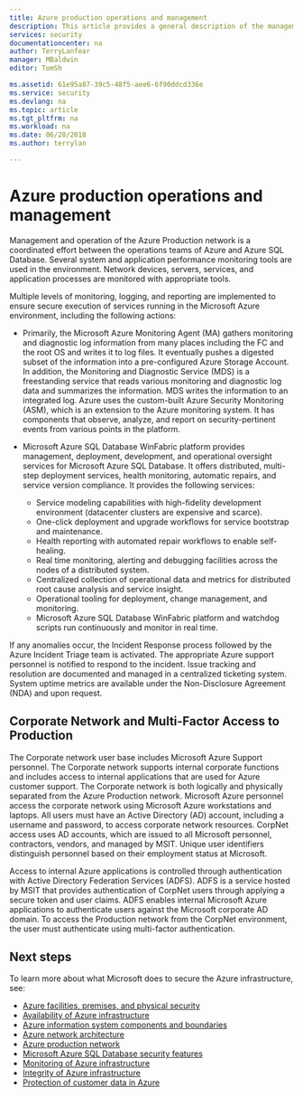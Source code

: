 ```yaml
---
title: Azure production operations and management
description: This article provides a general description of the management and operation of the Azure production network.
services: security
documentationcenter: na
author: TerryLanfear
manager: MBaldwin
editor: TomSh

ms.assetid: 61e95a87-39c5-48f5-aee6-6f90ddcd336e
ms.service: security
ms.devlang: na
ms.topic: article
ms.tgt_pltfrm: na
ms.workload: na
ms.date: 06/28/2018
ms.author: terrylan

---
```


# Azure production operations and management    
Management and operation of the Azure Production network is a coordinated effort between the operations teams of Azure and Azure SQL Database. Several system and application performance monitoring tools are used in the environment. Network devices, servers, services, and application processes are monitored with appropriate tools.

Multiple levels of monitoring, logging, and reporting are implemented to ensure secure execution of services running in the Microsoft Azure environment, including the following actions:

- Primarily, the Microsoft Azure Monitoring Agent (MA) gathers monitoring and diagnostic log information from many places including the FC and the root OS and writes it to log files. It eventually pushes a digested subset of the information into a pre-configured Azure Storage Account. In addition, the Monitoring and Diagnostic Service (MDS) is a freestanding service that reads various monitoring and diagnostic log data and summarizes the information. MDS writes the information to an integrated log. Azure uses the custom-built Azure Security Monitoring (ASM), which is an extension to the Azure monitoring system. It has components that observe, analyze, and report on security-pertinent events from various points in the platform.
- Microsoft Azure SQL Database WinFabric platform provides management, deployment, development, and operational oversight services for Microsoft Azure SQL Database. It offers distributed, multi-step deployment services, health monitoring, automatic repairs, and service version compliance. It provides the following services:

   - Service modeling capabilities with high-fidelity development environment (datacenter clusters are expensive and scarce).
   - One-click deployment and upgrade workflows for service bootstrap and maintenance.
   - Health reporting with automated repair workflows to enable self-healing.
   - Real time monitoring, alerting and debugging facilities across the nodes of a distributed system.
   - Centralized collection of operational data and metrics for distributed root cause analysis and service insight.
   - Operational tooling for deployment, change management, and monitoring.
   - Microsoft Azure SQL Database WinFabric platform and watchdog scripts run continuously and monitor in real time.

If any anomalies occur, the Incident Response process followed by the Azure Incident Triage team is activated. The appropriate Azure support personnel is notified to respond to the incident. Issue tracking and resolution are documented and managed in a centralized ticketing system. System uptime metrics are available under the Non-Disclosure Agreement (NDA) and upon request.

## Corporate Network and Multi-Factor Access to Production
The Corporate network user base includes Microsoft Azure Support personnel. The Corporate network supports internal corporate functions and includes access to internal applications that are used for Azure customer support. The Corporate network is both logically and physically separated from the Azure Production network. Microsoft Azure personnel access the corporate network using Microsoft Azure workstations and laptops. All users must have an Active Directory (AD) account, including a username and password, to access corporate network resources. CorpNet access uses AD accounts, which are issued to all Microsoft personnel, contractors, vendors, and managed by MSIT. Unique user identifiers distinguish personnel based on their employment status at Microsoft.

Access to internal Azure applications is controlled through authentication with Active Directory Federation Services (ADFS). ADFS is a service hosted by MSIT that provides authentication of CorpNet users through applying a secure token and user claims. ADFS enables internal Microsoft Azure applications to authenticate users against the Microsoft corporate AD domain. To access the Production network from the CorpNet environment, the user must authenticate using multi-factor authentication.

## Next steps
To learn more about what Microsoft does to secure the Azure infrastructure, see:

- [Azure facilities, premises, and physical security](azure-physical-security.md)
- [Availability of Azure infrastructure](azure-infrastructure-availability.md)
- [Azure information system components and boundaries](azure-infrastructure-components.md)
- [Azure network architecture](azure-infrastructure-network.md)
- [Azure production network](azure-production-network.md)
- [Microsoft Azure SQL Database security features](azure-infrastructure-sql.md)
- [Monitoring of Azure infrastructure](azure-infrastructure-monitoring.md)
- [Integrity of Azure infrastructure](azure-infrastructure-integrity.md)
- [Protection of customer data in Azure](azure-protection-of-customer-data.md)
